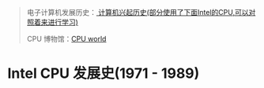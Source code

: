 > 电子计算机发展历史：[ 计算机兴起历史(部分使用了下面Intel的CPU,可以对照着来进行学习) ](README.assets/101-电子计算机的兴起.pdf)
> 
> CPU 博物馆：[CPU world](https://www.cpu-world.com/CPUs)

# Intel CPU 发展史(1971 - 1989)

